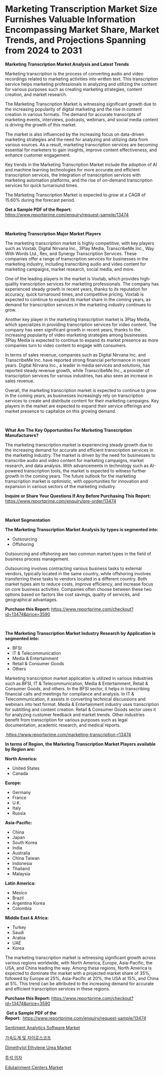 <p><h1>Marketing Transcription Market Size Furnishes Valuable Information Encompassing Market Share, Market Trends, and Projections Spanning from 2024 to 2031</h1></p><p><strong>Marketing Transcription Market Analysis and Latest Trends</strong></p>
<p><p>Marketing transcription is the process of converting audio and video recordings related to marketing activities into written text. This transcription service helps marketing professionals in analyzing and utilizing the content for various purposes such as creating marketing strategies, content creation, and market research.</p><p>The Marketing Transcription Market is witnessing significant growth due to the increasing popularity of digital marketing and the rise in content creation in various formats. The demand for accurate transcripts of marketing events, interviews, podcasts, webinars, and social media content is driving the growth of this market.</p><p>The market is also influenced by the increasing focus on data-driven marketing strategies and the need for analyzing and utilizing data from various sources. As a result, marketing transcription services are becoming essential for marketers to gain insights, improve content effectiveness, and enhance customer engagement.</p><p>Key trends in the Marketing Transcription Market include the adoption of AI and machine learning technologies for more accurate and efficient transcription services, the integration of transcription services with marketing automation platforms, and the rise of on-demand transcription services for quick turnaround times.</p><p>The Marketing Transcription Market is expected to grow at a CAGR of 15.60% during the forecast period.</p></p>
<p><strong>Get a Sample PDF of the Report:&nbsp;</strong> <a href="https://www.reportprime.com/enquiry/request-sample/13474">https://www.reportprime.com/enquiry/request-sample/13474</a></p>
<p>&nbsp;</p>
<p><strong>Marketing Transcription Major Market Players</strong></p>
<p><p>The marketing transcription market is highly competitive, with key players such as Voxtab, Digital Nirvana Inc., 3Play Media, TranscribeMe Inc., Way With Words Ltd., Rev, and Synergy Transcription Services. These companies offer a range of transcription services for businesses in the marketing industry, including transcribing audio and video content for marketing campaigns, market research, social media, and more.</p><p>One of the leading players in the market is Voxtab, which provides high-quality transcription services for marketing professionals. The company has experienced steady growth in recent years, thanks to its reputation for accuracy, quick turnaround times, and competitive pricing. Voxtab is expected to continue to expand its market share in the coming years, as demand for transcription services in the marketing industry continues to grow.</p><p>Another key player in the marketing transcription market is 3Play Media, which specializes in providing transcription services for video content. The company has seen significant growth in recent years, thanks to the increasing popularity of video marketing strategies among businesses. 3Play Media is expected to continue to expand its market presence as more companies turn to video content to engage with consumers.</p><p>In terms of sales revenue, companies such as Digital Nirvana Inc. and TranscribeMe Inc. have reported strong financial performance in recent years. Digital Nirvana Inc., a leader in media services and solutions, has reported steady revenue growth, while TranscribeMe Inc., a provider of transcription services for various industries, has also seen an increase in sales revenue.</p><p>Overall, the marketing transcription market is expected to continue to grow in the coming years, as businesses increasingly rely on transcription services to create and distribute content for their marketing campaigns. Key players in the market are expected to expand their service offerings and market presence to capitalize on this growing demand.</p></p>
<p>&nbsp;</p>
<p><strong>What Are The Key Opportunities For Marketing Transcription Manufacturers?</strong></p>
<p><p>The marketing transcription market is experiencing steady growth due to the increasing demand for accurate and efficient transcription services in the marketing industry. The market is driven by the need for businesses to transcribe audio and video content for marketing campaigns, market research, and data analysis. With advancements in technology such as AI-powered transcription tools, the market is expected to witness further growth in the coming years. The future outlook for the marketing transcription market is optimistic, with opportunities for innovation and expansion in various sectors of the marketing industry.</p></p>
<p><strong>Inquire or Share Your Questions If Any Before Purchasing This Report:</strong> <a href="https://www.reportprime.com/enquiry/pre-order/13474">https://www.reportprime.com/enquiry/pre-order/13474</a></p>
<p>&nbsp;</p>
<p><strong>Market Segmentation</strong></p>
<p><strong>The Marketing Transcription Market Analysis by types is segmented into:</strong></p>
<p><ul><li>Outsourcing</li><li>Offshoring</li></ul></p>
<p><p>Outsourcing and offshoring are two common market types in the field of business process management. </p><p>Outsourcing involves contracting various business tasks to external vendors, typically located in the same country, while offshoring involves transferring these tasks to vendors located in a different country. Both market types aim to reduce costs, improve efficiency, and increase focus on core business activities. Companies often choose between these two options based on factors like cost savings, quality of services, and geographical advantages.</p></p>
<p><strong>Purchase this Report:&nbsp;</strong><a href="https://www.reportprime.com/checkout?id=13474&price=3590">https://www.reportprime.com/checkout?id=13474&price=3590</a></p>
<p>&nbsp;</p>
<p><strong>The Marketing Transcription Market Industry Research by Application is segmented into:</strong></p>
<p><ul><li>BFSI</li><li>IT & Telecommunication</li><li>Media & Entertainment</li><li>Retail & Consumer Goods</li><li>Others</li></ul></p>
<p><p>Marketing transcription market application is utilized in various industries such as BFSI, IT & Telecommunication, Media & Entertainment, Retail & Consumer Goods, and others. In the BFSI sector, it helps in transcribing financial calls and meetings for compliance and analysis. In IT & Telecommunication, it assists in converting technical discussions and webinars into text format. Media & Entertainment industry uses transcription for subtitling and content creation. Retail & Consumer Goods sector uses it for analyzing customer feedback and market trends. Other industries benefit from transcription for various purposes such as legal documentation, academic research, and medical reports.</p></p>
<p><a href="https://www.reportprime.com/marketing-transcription-r13474">&nbsp;https://www.reportprime.com/marketing-transcription-r13474</a></p>
<p><strong>In terms of Region, the Marketing Transcription Market Players available by Region are:</strong></p>
<p>
    <p> <strong> North America: </strong>
        <ul>
            <li>United States</li>
            <li>Canada</li>
        </ul>
        </p> 
    <p> <strong> Europe: </strong>
        <ul>
            <li>Germany</li>
            <li>France</li>
            <li>U.K.</li>
            <li>Italy</li>
            <li>Russia</li>
        </ul>
        </p> 
    <p> <strong> Asia-Pacific: </strong>
        <ul>
            <li>China</li>
            <li>Japan</li>
            <li>South Korea</li>
            <li>India</li>
            <li>Australia</li>
            <li>China Taiwan</li>
            <li>Indonesia</li>
            <li>Thailand</li>
            <li>Malaysia</li>
        </ul>
        </p> 
    <p> <strong> Latin America: </strong>
        <ul>
            <li>Mexico</li>
            <li>Brazil</li>
            <li>Argentina Korea</li>
            <li>Colombia</li>
        </ul>
        </p> 
    <p> <strong> Middle East & Africa: </strong>
        <ul>
            <li>Turkey</li>
            <li>Saudi</li>
            <li>Arabia</li>
            <li>UAE</li>
            <li>Korea</li>
        </ul>
    </p>
    </p>
<p><p>The marketing transcription market is witnessing significant growth across various regions worldwide, with North America, Europe, Asia-Pacific, the USA, and China leading the way. Among these regions, North America is expected to dominate the market with a projected market share of 35%, followed by Europe at 25%, Asia-Pacific at 20%, the USA at 15%, and China at 5%. This trend can be attributed to the increasing demand for accurate and efficient transcription services in these regions.</p></p>
<p><strong>Purchase this Report: </strong><a href="https://www.reportprime.com/checkout?id=13474&price=3590">https://www.reportprime.com/checkout?id=13474&price=3590</a></p>
<p>&nbsp;<strong>Get a Sample PDF of the Report:&nbsp;&nbsp;</strong><a href="https://www.reportprime.com/enquiry/request-sample/13474">https://www.reportprime.com/enquiry/request-sample/13474</a></p>
<p><strong></strong></p>
<p><p><a href="https://github.com/mahnoor2003/Market-Research-Report-List-4/blob/main/sentiment-analytics-software-market.md">Sentiment Analytics Software Market</a></p><p><a href="https://github.com/vskv4779xr1/Market-Research-Report-List-1/blob/main/117792222546.md">가속도계 및 자이로스코프</a></p><p><a href="https://issuu.com/reportprime-2/docs/dimethylol-ethylene-urea-market-size-2030.pptx">Dimethylol Ethylene Urea Market</a></p><p><a href="https://github.com/xvz497517413/Market-Research-Report-List-1/blob/main/111220122545.md">투석 의자</a></p><p><a href="https://github.com/juancolorado15/Market-Research-Report-List-2/blob/main/edutainment-centers-market.md">Edutainment Centers Market</a></p></p>